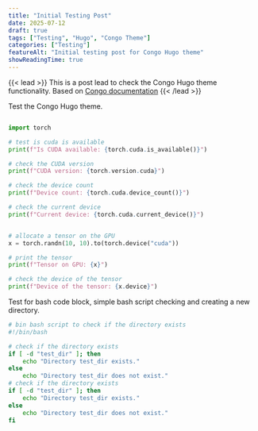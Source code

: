 ```yaml
---
title: "Initial Testing Post"
date: 2025-07-12
draft: true
tags: ["Testing", "Hugo", "Congo Theme"]
categories: ["Testing"]
featureAlt: "Initial testing post for Congo Hugo theme"
showReadingTime: true
---
```

{{< lead >}}
This is a post lead to check the Congo Hugo theme functionality. Based on [Congo documentation](https://github.com/jpanther/congo) 
{{< /lead >}}

Test the Congo Hugo theme. 

```python

import torch

# test is cuda is available
print(f"Is CUDA available: {torch.cuda.is_available()}")

# check the CUDA version
print(f"CUDA version: {torch.version.cuda}")

# check the device count
print(f"Device count: {torch.cuda.device_count()}")

# check the current device
print(f"Current device: {torch.cuda.current_device()}")


# allocate a tensor on the GPU 
x = torch.randn(10, 10).to(torch.device("cuda"))

# print the tensor
print(f"Tensor on GPU: {x}")

# check the device of the tensor
print(f"Device of the tensor: {x.device}")


```

Test for bash code block, simple bash script checking and creating a new directory.
```bash 
# bin bash script to check if the directory exists
#!/bin/bash

# check if the directory exists
if [ -d "test_dir" ]; then
    echo "Directory test_dir exists."
else
    echo "Directory test_dir does not exist."
# check if the directory exists
if [ -d "test_dir" ]; then
    echo "Directory test_dir exists."
else
    echo "Directory test_dir does not exist."
fi

```







